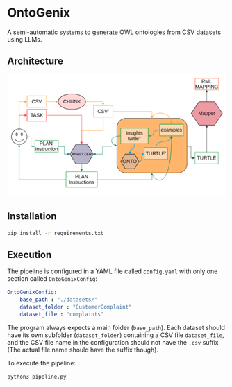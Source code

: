 # OntoGenix

A semi-automatic systems to generate OWL ontologies from CSV datasets using LLMs.

## Architecture

![GitHub Logo](/images/OntoGenix_0.1.2.png)

## Installation

```bash
pip install -r requirements.txt
```

## Execution

The pipeline is configured in a YAML file called `config.yaml` with only one section called `OntoGenixConfig`:

```yaml
OntoGenixConfig:
    base_path : "./datasets/"
    dataset_folder : "CustomerComplaint"
    dataset_file : "complaints"
```

The program always expects a main folder (`base_path`). Each dataset should have its own subfolder (`dataset_folder`) containing a CSV file `dataset_file`, and the CSV file name in the configuration should not have the `.csv` suffix (The actual file name should have the suffix though).

To execute the pipeline:

```bash
python3 pipeline.py
```
